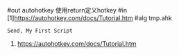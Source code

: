 #out
autohotkey 使用return定义hotkey
#in
[1]https://autohotkey.com/docs/Tutorial.htm
#alg
tmp.ahk
```
Send, My First Script
```
1. https://autohotkey.com/docs/Tutorial.htm
